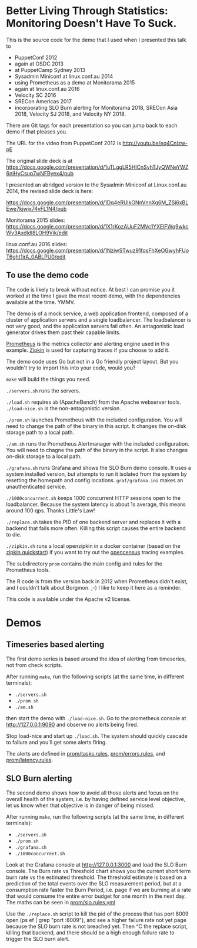Better Living Through Statistics: Monitoring Doesn't Have To Suck.
==================================================================

This is the source code for the demo that I used when I presented this talk to

* PuppetConf 2012
* again at OSDC 2013
* at PuppetCamp Sydney 2013
* Sysadmin Miniconf at linux.conf.au 2014
* using Prometheus as a demo at Monitorama 2015
* again at linux.conf.au 2016
* Velocity SC 2016
* SRECon Americas 2017
* incorporating SLO Burn alerting for Monitorama 2018, SRECon Asia 2018, Velocity SJ 2018, and Velocity NY 2018.

There are Git tags for each presentation so you can jump back to each demo if that pleases you.

The URL for the video from PuppetConf 2012 is http://youtu.be/eq4CnIzw-pE

The original slide deck is at https://docs.google.com/presentation/d/1uTLggLR5HICnSyhTJyQWNeYWZ6niHyCsup7wNFByex4/pub

I presented an abridged version to the Sysadmin Miniconf at Linux.conf.au 2014, the revised slide deck is here:

https://docs.google.com/presentation/d/1Dq4eRUlkONnVnnXg6M_ZSi6xBLEwe7kjwjx74vFL1N4/pub

Monitorama 2015 slides: https://docs.google.com/presentation/d/1X1rKozAUuF2MVc1YXElFWq9wkcWv3Axdldl8LOH9Vik/edit

linux.conf.au 2016 slides: https://docs.google.com/presentation/d/1NziwSTwuz91fqsFhXeOGwyhFUoT6ght1irA_0ABLPU0/edit

To use the demo code
--------------------

The code is likely to break without notice.  At best I can promise you it worked at the time I gave the most recent demo, with the dependencies available at the time.  YMMV.

The demo is of a mock service, a web application frontend, composed of a
cluster of application servers and a single loadbalancer.  The loadbalancer is
not very good, and the application servers fail often.  An antagonistic load
generator drives them past their capable limits.

[Prometheus](http://prometheus.io) is the metrics collector and alerting engine
used in this example.  [Zipkin](http://zipkin.io) is used for capturing traces
if you choose to add it.

The demo code uses Go but not in a Go friendly project layout.  But you
wouldn't try to import this into your code, would you?

`make` will build the things you need.

`./servers.sh` runs the servers.

`./load.sh` requires `ab` (ApacheBench) from the Apache webserver tools.  `./load-nice.sh` is the non-antagonistic version.

`./prom.sh` launches Prometheus with the included configuration.  You will need to change the path of the binary in this script.  It changes the on-disk storage path to a local path.

`./am.sh` runs the Prometheus Alertmanager with the included configuration.  You will need to chagne the path of the binary in the script.  It also changes on-disk storage to a local path.

`./grafana.sh` runs Grafana and shows the SLO Burn demo console.  It uses a system installed version, but attempts to run it isolated from the system by resetting the homepath and config locations.  `graf/grafana.ini` makes an unauthenticated service.

`./1000concurrent.sh` keeps 1000 concurrent HTTP sessions open to the loadbalancer.  Because the system latency is about 1s average, this means around 100 qps.  Thanks Little's Law!

`./replace.sh` takes the PID of one backend server and replaces it with a backend that fails more often.  Killing this script causes the entire backend to die.

`./zipkin.sh` runs a local openzipkin in a docker container (based on the [zipkin quickstart](https://zipkin.io/pages/quickstart)) if you want to try out the [opencensus](http://opencensus.io) tracing examples.

The subdirectory `prom` contains the main config and rules for the Prometheus tools.

The R code is from the version back in 2012 when Prometheus didn't exist, and I couldn't talk about Borgmon. ;-)  I like to keep it here as a reminder.

This code is available under the Apache v2 license.

# Demos

## Timeseries based alerting

The first demo series is based around the idea of alerting from timeseries, not from check scripts.

After running `make`, run the following scripts (at the same time, in different terminals):

* `./servers.sh`
* `./prom.sh`
* `./am.sh`

then start the demo with `./load-nice.sh`.  Go to the prometheus console at http://127.0.0.1:9090 and observe no alerts being fired.

Stop load-nice and start up `./load.sh`.  The system should quickly cascade to failure and you'll get some alerts firing.

The alerts are defined in [prom/tasks.rules](prom/tasks.rules), [prom/errors.rules](prom/errors.rules), and [prom/latency.rules](prom/latency.rules).

## SLO Burn alerting

The second demo shows how to avoid all those alerts and focus on the overall health of the system, i.e. by having defined  service level objective, let us know when that objective is in danger of being missed.

After running `make`, run the following scripts (at the same time, in different terminals):

* `./servers.sh`
* `./prom.sh`
* `./grafana.sh`
* `./1000concurrent.sh`

Look at the Grafana console at http://127.0.0.1:3000 and load the SLO Burn console.  The Burn rate vs Threshold chart shows you the current short term burn rate vs the estimated threshold.  The threshold estimate is based on a prediction of the total events over the SLO measurement period, but at a consumption rate faster the Burn Period, i.e. page if we are burning at a rate that would consume the entire error budget for one month in the next day.  The maths can be seen in [prom/slo.rules.yml](prom/slo.rules.yml)

Use the `./replace.sh` script to kill the pid of the process that has port 8009 open (ps ef | grep "port :8009"), and see a higher failure rate not yet page because the SLO burn rate is not breached yet.  Then ^C the replace script, killing that backend, and there should be a high enough failure rate to trigger the SLO burn alert.


